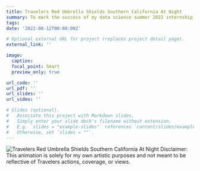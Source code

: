 ```yaml
---
title: Travelers Red Umbrella Shields Southern California At Night
summary: To mark the success of my data science summer 2022 internship at Travelers.
tags:
date: '2022-08-12T00:00:00Z'

# Optional external URL for project (replaces project detail page).
external_link: ''

image:
  caption:
  focal_point: Smart
  preview_only: true

url_code: ''
url_pdf: ''
url_slides: ''
url_video: ''

# Slides (optional).
#   Associate this project with Markdown slides.
#   Simply enter your slide deck's filename without extension.
#   E.g. `slides = "example-slides"` references `content/slides/example-slides.md`.
#   Otherwise, set `slides = ""`.
---
```

<img src="featured_gif.gif" alt="Travelers Red Umbrella Shields Southern California At Night"/>
Disclaimer: This animation is solely for my own artistic purposes and not meant to be reflective of Travelers actions, coverage, or views.
